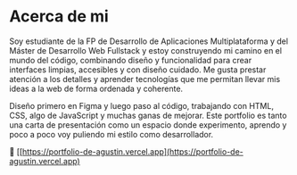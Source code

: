# Acerca de mi

Soy estudiante de la FP de Desarrollo de Aplicaciones Multiplataforma y del Máster de Desarrollo Web Fullstack y estoy construyendo mi camino en el mundo del código, combinando diseño y funcionalidad para crear interfaces limpias, accesibles y con diseño cuidado. Me gusta prestar atención a los detalles y aprender tecnologías que me permitan llevar mis ideas a la web de forma ordenada y coherente.

Diseño primero en Figma y luego paso al código, trabajando con HTML, CSS, algo de JavaScript y muchas ganas de mejorar. Este portfolio es tanto una carta de presentación como un espacio donde experimento, aprendo y poco a poco voy puliendo mi estilo como desarrollador.


🔗 [[https://portfolio-de-agustin.vercel.app](https://portfolio-de-agustin.vercel.app)

